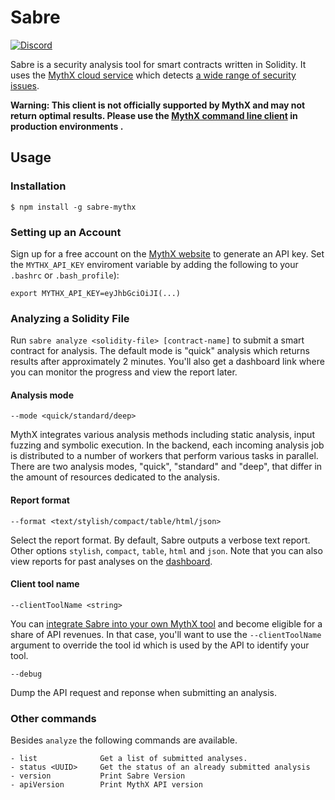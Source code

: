 # Sabre
[![Discord](https://img.shields.io/discord/481002907366588416.svg)](https://discord.gg/E3YrVtG)

Sabre is a security analysis tool for smart contracts written in Solidity. It uses the [MythX cloud service](https://mythx.io) which detects [a wide range of security issues](https://mythx.io/swc-coverage).

**Warning: This client is not officially supported by MythX and may not return optimal results. Please use the [MythX command line client](https://github.com/dmuhs/mythx-cli) in production environments .**

## Usage

### Installation

```
$ npm install -g sabre-mythx
```

### Setting up an Account

Sign up for a free account on the [MythX website](https://mythx.io) to generate an API key. Set the `MYTHX_API_KEY` enviroment variable by adding the following to your `.bashrc` or `.bash_profile`):

```
export MYTHX_API_KEY=eyJhbGciOiJI(...)
```

### Analyzing a Solidity File

Run `sabre analyze <solidity-file> [contract-name]` to submit a smart contract for analysis. The default mode is "quick" analysis which returns results after approximately 2 minutes. You'll also get a dashboard link where you can monitor the progress and view the report later.

#### Analysis mode

```
--mode <quick/standard/deep>
```

MythX integrates various analysis methods including static analysis, input fuzzing and symbolic execution. In the backend, each incoming analysis job is distributed to a number of workers that perform various tasks in parallel. There are two analysis modes, "quick", "standard" and "deep", that differ in the amount of resources dedicated to the analysis.


#### Report format

```
--format <text/stylish/compact/table/html/json>
```

Select the report format. By default, Sabre outputs a verbose text report. Other options `stylish`, `compact`, `table`, `html` and `json`. Note that you can also view reports for past analyses on the [dashboard](http://dashboard.mythx.io).

#### Client tool name

```
--clientToolName <string>
```

You can [integrate Sabre into your own MythX tool](https://docs.mythx.io/en/latest/building-security-tools/) and become eligible for a share of API revenues. In that case, you'll want to use the `--clientToolName` argument to override the tool id which is used by the API to identify your tool. 

```
--debug
```

Dump the API request and reponse when submitting an analysis.

### Other commands

Besides `analyze` the following commands are available.

```
- list              Get a list of submitted analyses.
- status <UUID>     Get the status of an already submitted analysis
- version           Print Sabre Version
- apiVersion        Print MythX API version
```
